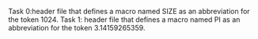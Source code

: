 Task 0:header file that defines a macro named SIZE as an abbreviation for the token 1024.
Task 1: header file that defines a macro named PI as an abbreviation for the token 3.14159265359.

